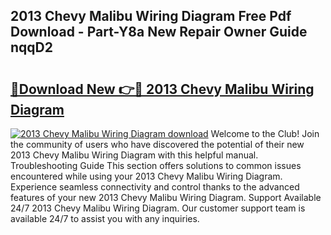 ## 2013 Chevy Malibu Wiring Diagram Free Pdf Download - Part-Y8a New Repair Owner Guide nqqD2

# <h2><a href="http://dfmyva.blite.top/?on=2013+Chevy+Malibu+Wiring+Diagram">🔗Download New 👉🔴 2013 Chevy Malibu Wiring Diagram</a></h2>

[![2013 Chevy Malibu Wiring Diagram download](https://i.imgur.com/lujVjoI.png)](http://dfmyva.blite.top/?on=2013+Chevy+Malibu+Wiring+Diagram)
Welcome to the Club! Join the community of users who have discovered the potential of their new 2013 Chevy Malibu Wiring Diagram with this helpful manual. Troubleshooting Guide This section offers solutions to common issues encountered while using your 2013 Chevy Malibu Wiring Diagram. Experience seamless connectivity and control thanks to the advanced features of your new 2013 Chevy Malibu Wiring Diagram. Support Available 24/7 2013 Chevy Malibu Wiring Diagram. Our customer support team is available 24/7 to assist you with any inquiries.
